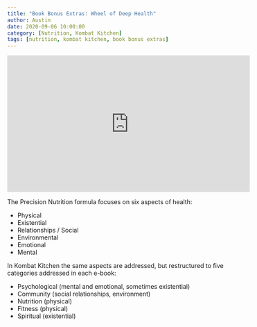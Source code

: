 ```yaml
---
title: "Book Bonus Extras: Wheel of Deep Health"
author: Austin
date: 2020-09-06 10:00:00
category: [Nutrition, Kombat Kitchen]
tags: [nutrition, kombat kitchen, book bonus extras]
---
```


<iframe width="560" height="315" src="https://www.youtube.com/embed/JIXgOKcjDz4" frameborder="0" allow="accelerometer; autoplay; encrypted-media; gyroscope; picture-in-picture" allowfullscreen></iframe>

The Precision Nutrition formula focuses on six aspects of health:

- Physical
- Existential
- Relationships / Social
- Environmental
- Emotional
- Mental

In Kombat Kitchen the same aspects are addressed, but restructured to five categories addressed in each e-book:

- Psychological (mental and emotional, sometimes existential)
- Community (social relationships, environment)
- Nutrition (physical)
- Fitness (physical)
- Spiritual (existential)
